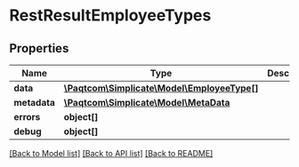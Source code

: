 # RestResultEmployeeTypes

## Properties

 Name         | Type                                                        | Description | Notes      
--------------|-------------------------------------------------------------|-------------|------------
 **data**     | [**\Paqtcom\Simplicate\Model\EmployeeType[]**](EmployeeType.md) |             | [optional] 
 **metadata** | [**\Paqtcom\Simplicate\Model\MetaData**](MetaData.md)           |             | [optional] 
 **errors**   | **object[]**                                                |             | [optional] 
 **debug**    | **object[]**                                                |             | [optional] 

[[Back to Model list]](../README.md#documentation-for-models) [[Back to API list]](../README.md#documentation-for-api-endpoints) [[Back to README]](../README.md)


